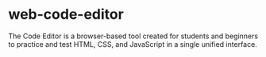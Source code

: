 # web-code-editor
The Code Editor is a browser-based tool created for students and beginners to practice and test HTML, CSS, and JavaScript in a single unified interface. 
